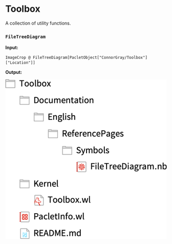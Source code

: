 # Toolbox

A collection of utility functions.

### `FileTreeDiagram`

**Input:**

```wolfram
ImageCrop @ FileTreeDiagram[PacletObject["ConnorGray/Toolbox"]["Location"]]
```

**Output:**

![File tree diagram](./docs/images/file-tree-diagram.png)